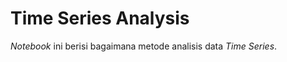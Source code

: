 # Time Series Analysis  

<i>Notebook</i> ini berisi bagaimana metode analisis data <i>Time Series</i>.
